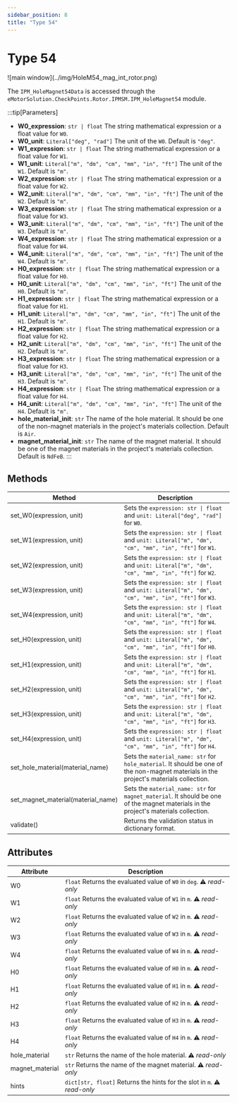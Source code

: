 ```yaml
---
sidebar_position: 8
title: "Type 54"
---
```

# Type 54

<p class="ems">![main window](../img/HoleM54_mag_int_rotor.png)</p>

The `IPM_HoleMagnet54Data` is accessed through the `eMotorSolution.CheckPoints.Rotor.IPMSM.IPM_HoleMagnet54` module.

:::tip[Parameters]
- **W0_expression**: `str | float` The string mathematical expression or a float value for `W0`.
- **W0_unit**: `Literal["deg", "rad"]` The unit of the `W0`. Default is `"deg"`.
- **W1_expression**: `str | float` The string mathematical expression or a float value for `W1`.
- **W1_unit**: `Literal["m", "dm", "cm", "mm", "in", "ft"]` The unit of the `W1`. Default is `"m"`.
- **W2_expression**: `str | float` The string mathematical expression or a float value for `W2`.
- **W2_unit**: `Literal["m", "dm", "cm", "mm", "in", "ft"]` The unit of the `W2`. Default is `"m"`.
- **W3_expression**: `str | float` The string mathematical expression or a float value for `W3`.
- **W3_unit**: `Literal["m", "dm", "cm", "mm", "in", "ft"]` The unit of the `W3`. Default is `"m"`.
- **W4_expression**: `str | float` The string mathematical expression or a float value for `W4`.
- **W4_unit**: `Literal["m", "dm", "cm", "mm", "in", "ft"]` The unit of the `W4`. Default is `"m"`.
- **H0_expression**: `str | float` The string mathematical expression or a float value for `H0`.
- **H0_unit**: `Literal["m", "dm", "cm", "mm", "in", "ft"]` The unit of the `H0`. Default is `"m"`.
- **H1_expression**: `str | float` The string mathematical expression or a float value for `H1`.
- **H1_unit**: `Literal["m", "dm", "cm", "mm", "in", "ft"]` The unit of the `H1`. Default is `"m"`.
- **H2_expression**: `str | float` The string mathematical expression or a float value for `H2`.
- **H2_unit**: `Literal["m", "dm", "cm", "mm", "in", "ft"]` The unit of the `H2`. Default is `"m"`.
- **H3_expression**: `str | float` The string mathematical expression or a float value for `H3`.
- **H3_unit**: `Literal["m", "dm", "cm", "mm", "in", "ft"]` The unit of the `H3`. Default is `"m"`.
- **H4_expression**: `str | float` The string mathematical expression or a float value for `H4`.
- **H4_unit**: `Literal["m", "dm", "cm", "mm", "in", "ft"]` The unit of the `H4`. Default is `"m"`.
- **hole_material_init**: `str` The name of the hole material. It should be one of the non-magnet materials in the project's materials collection. Default is `Air`.
- **magnet_material_init**: `str` The name of the magnet material. It should be one of the magnet materials in the project's materials collection. Default is `NdFeB`.
:::

## Methods
| Method | Description |
|--------|-------------|
| set_W0(expression, unit) | Sets the `expression: str \| float` and `unit: Literal["deg", "rad"]` for `W0`. |
| set_W1(expression, unit) | Sets the `expression: str \| float` and `unit: Literal["m", "dm", "cm", "mm", "in", "ft"]` for `W1`. |
| set_W2(expression, unit) | Sets the `expression: str \| float` and `unit: Literal["m", "dm", "cm", "mm", "in", "ft"]` for `W2`. |
| set_W3(expression, unit) | Sets the `expression: str \| float` and `unit: Literal["m", "dm", "cm", "mm", "in", "ft"]` for `W3`. |
| set_W4(expression, unit) | Sets the `expression: str \| float` and `unit: Literal["m", "dm", "cm", "mm", "in", "ft"]` for `W4`. |
| set_H0(expression, unit) | Sets the `expression: str \| float` and `unit: Literal["m", "dm", "cm", "mm", "in", "ft"]` for `H0`. |
| set_H1(expression, unit) | Sets the `expression: str \| float` and `unit: Literal["m", "dm", "cm", "mm", "in", "ft"]` for `H1`. |
| set_H2(expression, unit) | Sets the `expression: str \| float` and `unit: Literal["m", "dm", "cm", "mm", "in", "ft"]` for `H2`. |
| set_H3(expression, unit) | Sets the `expression: str \| float` and `unit: Literal["m", "dm", "cm", "mm", "in", "ft"]` for `H3`. |
| set_H4(expression, unit) | Sets the `expression: str \| float` and `unit: Literal["m", "dm", "cm", "mm", "in", "ft"]` for `H4`. |
| set_hole_material(material_name) | Sets the `material_name: str` for `hole_material`. It should be one of the non-magnet materials in the project's materials collection. |
| set_magnet_material(material_name) | Sets the `material_name: str` for `magnet_material`. It should be one of the magnet materials in the project's materials collection. |
| validate() | Returns the validation status in dictionary format. |

## Attributes
| Attribute | Description |
|---|---|
| W0 | `float` Returns the evaluated value of `W0` in `deg`. :warning: *read-only* |
| W1 | `float` Returns the evaluated value of `W1` in `m`. :warning: *read-only* |
| W2 | `float` Returns the evaluated value of `W2` in `m`. :warning: *read-only* |
| W3 | `float` Returns the evaluated value of `W3` in `m`. :warning: *read-only* |
| W4 | `float` Returns the evaluated value of `W4` in `m`. :warning: *read-only* |
| H0 | `float` Returns the evaluated value of `H0` in `m`. :warning: *read-only* |
| H1 | `float` Returns the evaluated value of `H1` in `m`. :warning: *read-only* |
| H2 | `float` Returns the evaluated value of `H2` in `m`. :warning: *read-only* |
| H3 | `float` Returns the evaluated value of `H3` in `m`. :warning: *read-only* |
| H4 | `float` Returns the evaluated value of `H4` in `m`. :warning: *read-only* |
| hole_material | `str` Returns the name of the hole material. :warning: *read-only* |
| magnet_material | `str` Returns the name of the magnet material. :warning: *read-only* |
| hints | `dict[str, float]` Returns the hints for the slot in `m`. :warning: *read-only* |
